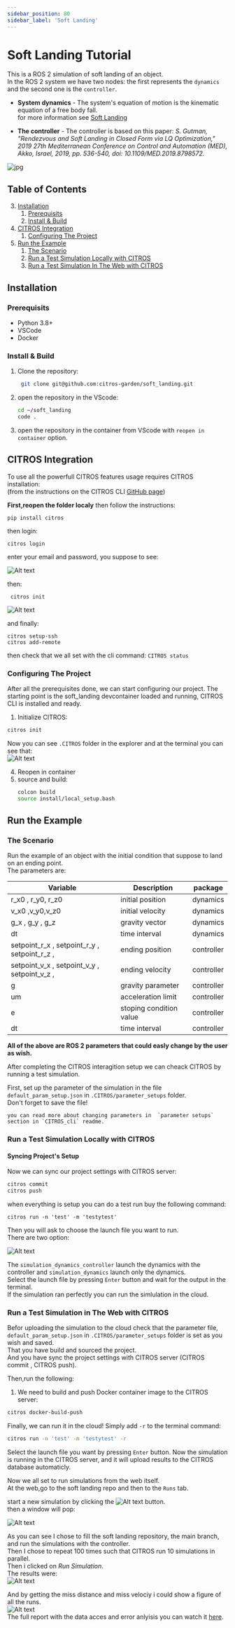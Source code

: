 ```yaml
---
sidebar_position: 80
sidebar_label: 'Soft Landing'
---
```


# Soft Landing Tutorial

This is a ROS 2 simulation of soft landing of an object.  
In the ROS 2 system we have two nodes: the first represents the `dynamics` and the second one is the `controller`.
- **System dynamics** - The system's equation of motion is the kinematic equation of a free body fall.  
for more information see [Soft Landing](https://github.com/CITROS-garden/soft_landing)  

- **The controller** - The controller is based on this paper:
*S. Gutman, "Rendezvous and Soft Landing in Closed Form via LQ Optimization," 2019 27th Mediterranean Conference on Control and Automation (MED), Akko, Israel, 2019, pp. 536-540, doi: 10.1109/MED.2019.8798572.*

![jpg](img/soft_landing_control.jpg "soft landing")

## Table of Contents

3. [Installation](#installation)
    1. [Prerequisits](#prerequisits)
    2. [Install & Build](#install--build)
4. [CITROS Integration](#citros-integration)
    1. [Configuring The Project](#configuring-the-project)
5. [Run the Example](#run-the-example)
    1. [The Scenario](#the-scenario)
    2. [Run a Test Simulation Locally with CITROS](#run-a-test-simulation-locally-with-citros)
    3. [Run a Test Simulation In The Web with CITROS](#run-a-test-simulation-in-the-web-with-citros)

## Installation

### Prerequisits
 - Python 3.8+  
 - VSCode  
 - Docker  
 
   
### Install & Build 
1. Clone the repository:
   ```sh
    git clone git@github.com:citros-garden/soft_landing.git
   ```

2. open the repository in the VScode:
	```sh
	cd ~/soft_landing
	code .
	```
3. open the repository in the container from VScode with `reopen in container` option.


## CITROS Integration
To use all the powerfull CITROS features usage requires CITROS installation:  
(from the instructions on the CITROS CLI [GitHub page](https://github.com/lulav/CITROS_cli))


**First,reopen the folder localy** then follow the instructions:
```
pip install citros
```  


then login:
```
citros login 
```

enter your email and password, you suppose to see:    

![Alt text](img/image-5.png)

then:

```
 citros init
```
![Alt text](img/image-4.png)



and finally:

```
citros setup-ssh
citros add-remote
```
then check that we all set with the cli command: `CITROS status`

### Configuring The Project
After all the prerequisites done, we can start configuring our project. The starting point is the soft_landing devcontainer loaded and running, CITROS CLI is installed and ready.
1. Initialize CITROS:
```bash 
citros init
```
Now you can see ```.CITROS``` folder in the explorer and at the terminal you can see that:  
![Alt text](img/image-2.png)  

4. Reopen in container
5. source and build:
	```sh
	colcon build
	source install/local_setup.bash
	```

## Run the Example

### The Scenario
Run the example of an object with the initial condition that suppose to land on an ending point.  
The parameters are:  



|     Variable     | Description | package |
| -------- |    ------- |  ------- | 
| r_x0 , r_y0, r_z0 | initial position| dynamics |
| v_x0 ,v_y0,v_z0 | initial velocity |  dynamics |
| g_x , g_y , g_z | gravity vector | dynamics |
| dt | time interval | dynamics |
|  setpoint_r_x , setpoint_r_y , setpoint_r_z , |  ending position |controller |  
|  setpoint_v_x , setpoint_v_y , setpoint_v_z , |  ending velocity |controller |
|  g  | gravity parameter | controller |
| um |  acceleration limit | controller |
| e | stoping condition value | controller |
| dt | time interval | controller |

**All of the above are ROS 2 parameters that could easly change by the user as wish.**  


After completing the CITROS interagition setup we can cheack CITROS by running a test simulation.  

First, set up the parameter of the simulation in the file   `default_param_setup.json` in `.CITROS/parameter_setups` folder.  
Don't forget to save the file!  


``` 
you can read more about changing parameters in  `parameter setups` section in `CITROS_cli` readme.
```  


### Run a Test Simulation Locally with CITROS
#### Syncing Project's Setup
Now we can sync our project settings with CITROS server:
```bash 
citros commit
citros push
```
when everything is setup you can do a test run buy the following command:  
```
citros run -n 'test' -m 'testytest'
```
Then you will ask to choose the launch file you want to run.  
There are two option:

![Alt text](img/image-3.png)

The `simulation_dynamics_controller` launch the dynamics with the controller and `simulation_dynamics` launch only the dynamics.  
Select the launch file by pressing ```Enter``` button and wait for the output in the terminal.  
If the simulation ran perfectly you can run the simlulation in the cloud.

### Run a Test Simulation in The Web with CITROS
Befor uploading the simulation to the cloud check that the parameter file, `default_param_setup.json`  in `.CITROS/parameter_setups` folder is set as you wish and saved.  
That you have build and sourced the project.  
And you have sync the project settings with CITROS server (CITROS commit , CITROS push).  

Then,run the following:
1. We need to build and push Docker container image to the CITROS server:
```bash 
citros docker-build-push
```
 Finally, we can run it in the cloud! Simply add ```-r``` to the terminal command: 
```bash 
citros run -n 'test' -m 'testytest' -r
```
Select the launch file you want by pressing ```Enter``` button. Now the simulation is running in the CITROS server, and it will upload results to the CITROS database automaticly.

Now we all set to run simulations from the web itself.  
At the web,go to the soft landing repo and then to the `Runs` tab.  

start a new simulation by clicking the ![Alt text](img/image-1.png) button.  
then a window will pop:

![Alt text](img/image-6.png)  

As you can see I chose to fill the soft landing repository, the main branch, and run the simulations with the controller.  
Then I chose to repeat 100 times such that CITROS run 10 simulations in parallel.  
Then i clicked on *Run Simulation*.  
The results were:  
![Alt text](img/image-7.png)

And by getting the miss distance and miss velociy i could show a figure of all the runs.  
![Alt text](img/image-8.png)  
The full report with the data acces and error anlyisis you can watch it [here](https://CITROS.io/soft_landing/blob/main/notebooks/Soft_landing_analysis.ipynb).





